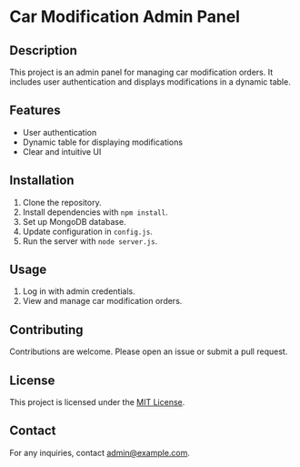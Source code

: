 # Car Modification Admin Panel

## Description
This project is an admin panel for managing car modification orders. It includes user authentication and displays modifications in a dynamic table.

## Features
- User authentication
- Dynamic table for displaying modifications
- Clear and intuitive UI

## Installation
1. Clone the repository.
2. Install dependencies with `npm install`.
3. Set up MongoDB database.
4. Update configuration in `config.js`.
5. Run the server with `node server.js`.

## Usage
1. Log in with admin credentials.
2. View and manage car modification orders.

## Contributing
Contributions are welcome. Please open an issue or submit a pull request.

## License
This project is licensed under the [MIT License](LICENSE).

## Contact
For any inquiries, contact admin@example.com.
